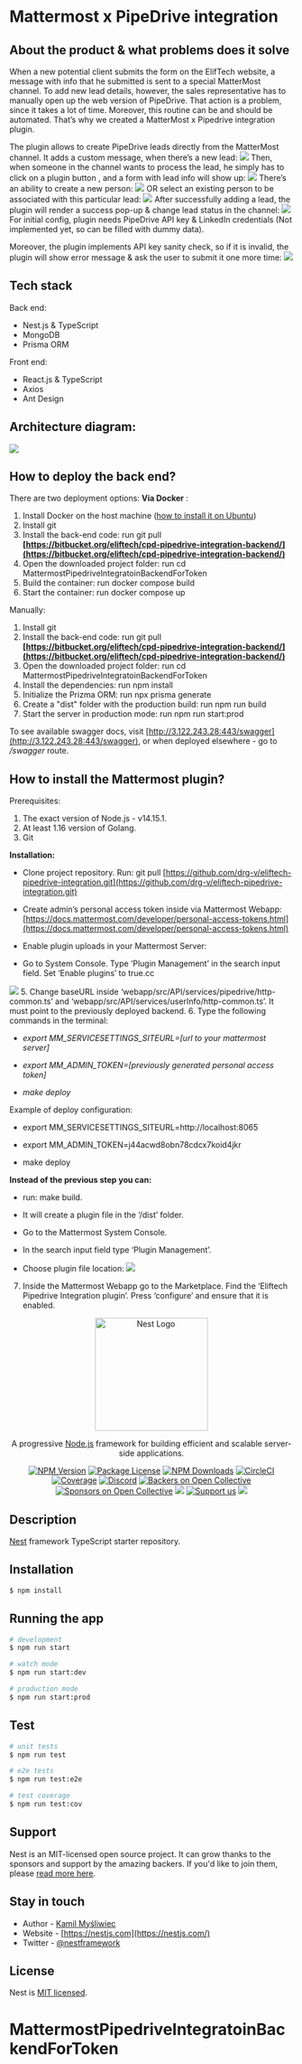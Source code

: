 # Mattermost x PipeDrive integration
##  About the product & what problems does it solve
When a new potential client submits the form on the ElifTech website, a message with info that he submitted is sent to a special MatterMost channel. To add new lead details, however, the sales representative has to manually open up the web version of PipeDrive. That action is a problem, since it takes a lot of time. Moreover, this routine can be and should be automated. That’s why we created a MatterMost x Pipedrive integration plugin.

The plugin allows to create PipeDrive leads directly from the MatterMost channel. It adds a custom message, when there’s a new lead:
**![](https://lh4.googleusercontent.com/kBQTuTj1YC1OxvrPQ8E65TmeuLnVyBmutHYJqE31ughoUEpgG_8SH_IUKvV3lDFI8F1gxROkpb863isYrrK9sim5aVY7n1yg6sCcg0URmBKFW5ZZU4PQQ5SNMbV8Q02mssfMTTD1rNHxmiJQEKCVCP9GC2EzHzJLURX8pflBga8yFJLzFgvJHEdFvhFe0w)**
Then, when someone in the channel wants to process the lead, he simply has to click on a plugin button , and a form with lead info will show up:
**![](https://lh3.googleusercontent.com/jSLdxuW_y2fxJ9fRmU-ViBvodHySw-oL4OXlDQXiRUpN4h_96VxfBt9S-ydlxVdEHnQtMoHFkviHT1yOBpt7sk6GffzjMChFoRd272fI4lS8BRKY3MFms1Zh8SJkKQOHmfDLsmCjQOS5H90g4NlkxDT5IGuJ2imAzYAMSdc4XYwS9TLwGLIeUREf3taVig)**
There’s an ability to create a new person:
**![](https://lh6.googleusercontent.com/Z9splcU9-mYeK_QbHveJhjt7Y2eCNSCaoWgPzZydBlf38XUyNIl3CnvrHVq2oAjOWUN_WO81dCSe4uSI96eKmzV65cDHyPM-WAXzTHTDX7APNIYysoY4-bR23-MAdZ1Xj615SZiQznOaGlpC89l86v2ZQ0vpKv6w4CmJz59akUYmzlts4y3uaGypJt6PDg)**
OR select an existing person to be associated with this particular lead:
**![](https://lh4.googleusercontent.com/xmMMmx9QBuZzGMkxojNQ0VPJvJi_1d7bMhBgM-N0d0fbq3g4EXKlnKiknQQGqeUz9YBs1St2JTU2B0kh7ZWN1PrwtZiyQ5WY-Az009nWNTKUDGJ_kWoKt3SGcjp_RCrSDXLYMJs75yuhSAvrp6IncjVm59yJILEmuo__zyQtgeuSl_f32JEo28kGGySy0g)**
After successfully adding a lead, the plugin will render a success pop-up & change lead status in the channel:
**![](https://lh6.googleusercontent.com/8acSLOTioefyx3R7WPxLndNIXPxI6wCoM42aCvecluhkvGIbCtlq2v2LMHtjPpMEzxnw7JRLtEOEzgmohmKhmxkvUx00qkFZserx4fcqDohySG8wf1RFiLBM9X0U_u0jcrvzCPUTmgOwpWoNOBja1kLLsfcPTmFR6JUU33lS72l5_20uRxWkM3wl4FgVUg)**
For initial config, plugin needs PipeDrive API key & LinkedIn credentials (Not implemented yet, so can be filled with dummy data).

Moreover, the plugin implements API key sanity check, so if it is invalid, the plugin will show error message & ask the user to submit it one more time:
**![](https://lh6.googleusercontent.com/Zy9w4ED8hjdP0uqE1XSaaDxTUETfEoyUU9HY1pEc_XMkys0mTczJM1b7yu4TXP50Hg3BdUfRNaPlHfmavxg0d4TPA5om_7FaB8clU2iiUaarzyxphSxeIvsLZaJtaDjJ-Vzzm2BtF5mj6RWqgvsO6P5gzid6ZVhe5bDj2zcUzrYFcjFPbpR7WdQqbKuTQA)**
## Tech stack
Back end:
-   Nest.js & TypeScript
-   MongoDB
-   Prisma ORM
   
Front end:
-   React.js & TypeScript
-   Axios
-   Ant Design

## Architecture diagram:
**![](https://lh6.googleusercontent.com/52-QDB1TzQtRUKMYgVan0siiUdt6-ebjGCJF15gSojOgnyv432A9jpdWc7weUfgGRo9NQiSYHIzDJ23R8LGxDhqgckBRFoG1F9qEMFK3O87lyn1Fpv_4pNTm7h5lwwuKq5KJN8ZlPbY2wzdY7fDJitllMFh4gJK6mllayG_n5msRyaH2dKeVpfCaukkz)**
## How to deploy the back end?
There are two deployment options:
 **Via Docker** :
1.  Install Docker on the host machine ([how to install it on Ubuntu](https://docs.docker.com/engine/install/ubuntu/))
2.  Install git
3.  Install the back-end code: run git pull **[https://bitbucket.org/eliftech/cpd-pipedrive-integration-backend/](https://bitbucket.org/eliftech/cpd-pipedrive-integration-backend/)**
4.  Open the downloaded project folder: run cd MattermostPipedriveIntegratoinBackendForToken
5.  Build the container: run docker compose build
6.  Start the container: run docker compose up
    

  Manually:
1.  Install git
2.  Install the back-end code: run git pull **[https://bitbucket.org/eliftech/cpd-pipedrive-integration-backend/](https://bitbucket.org/eliftech/cpd-pipedrive-integration-backend/)**
3.  Open the downloaded project folder: run cd MattermostPipedriveIntegratoinBackendForToken
4.  Install the dependencies: run npm install
5.  Initialize the Prizma ORM: run npx prisma generate
6.  Create a "dist" folder with the production build: run npm run build   
7.  Start the server in production mode: run npm run start:prod
 
To see available swagger docs, visit [http://3.122.243.28:443/swagger](http://3.122.243.28:443/swagger), or when deployed elsewhere - go to */swagger* route.

 ## How to install the Mattermost plugin?
Prerequisites:
1.  The exact version of Node.js - v14.15.1.
2.  At least 1.16 version of Golang.
3.  Git

**Installation:**

 -  Clone project repository. Run:
git pull [https://github.com/drg-v/eliftech-pipedrive-integration.git](https://github.com/drg-v/eliftech-pipedrive-integration.git)

 -  Create admin’s personal access token inside via Mattermost Webapp: [https://docs.mattermost.com/developer/personal-access-tokens.html](https://docs.mattermost.com/developer/personal-access-tokens.html)
    
 -  Enable plugin uploads in your Mattermost Server:

 - Go to System Console.   Type ‘Plugin Management’ in the search input
   field.       Set ‘Enable plugins’ to true.сс

**![](https://lh4.googleusercontent.com/AxBNWBcqIknAz4pYHeSGWwtO0wFiVZiafYRGMxXCStRkuTBYvtIAk8y0IWgwtJaE0mxW2uIN6YuSYhNDSNOgUSC-4-DsHeRA8c7X2LNS08vmj0KFpLP9V_kDmqcKombz3EhhUiV-IcJCl6E255M6zPUM4Xm_tjdz2Vc-hwUJgV_mlGZhEGmY00TouaQNZw)**
5.  Change baseURL inside ‘webapp/src/API/services/pipedrive/http-common.ts’ and ‘webapp/src/API/services/userInfo/http-common.ts’. It must point to the previously deployed backend.
6. Type the following commands in the terminal:

- *export MM_SERVICESETTINGS_SITEURL=[url to your mattermost server]*

- *export MM_ADMIN_TOKEN=[previously generated personal access token]*

- *make deploy*

Example of deploy configuration:

 - export MM_SERVICESETTINGS_SITEURL=http://localhost:8065

 - export MM_ADMIN_TOKEN=j44acwd8obn78cdcx7koid4jkr

 - make deploy

  **Instead of the previous step you can:**
  

 - run: make build.

    

 - It will create a plugin file in the ‘/dist’ folder.

    
-   Go to the Mattermost System Console.
  - In the search input field type ‘Plugin Management’.  
-   Choose plugin file location:
**![](https://lh4.googleusercontent.com/eVZaTOYR9jgE6o-IebcbwjKPCKPmSR5HZdmw_eIOrrgmIJSV_VBLZMGPCsyB4QqxxWt1ye9EuszazHVR8UDDW436jRSY14a1JJrw7PbCRPFN75ZfNK6fgox5b_A4FxXBB3FNJBdCo4TGJbU5jciDUnIjpdRasRCUJVrD6vX1NMGkEq9hqWt6Nix1zzNrSw)**

7. Inside the Mattermost Webapp go to the Marketplace. Find the ‘Eliftech Pipedrive Integration plugin’. Press ‘configure’ and ensure that it is enabled.

<p align="center">
  <a href="http://nestjs.com/" target="blank"><img src="https://nestjs.com/img/logo-small.svg" width="200" alt="Nest Logo" /></a>
</p>

[circleci-image]: https://img.shields.io/circleci/build/github/nestjs/nest/master?token=abc123def456
[circleci-url]: https://circleci.com/gh/nestjs/nest

  <p align="center">A progressive <a href="http://nodejs.org" target="_blank">Node.js</a> framework for building efficient and scalable server-side applications.</p>
    <p align="center">
<a href="https://www.npmjs.com/~nestjscore" target="_blank"><img src="https://img.shields.io/npm/v/@nestjs/core.svg" alt="NPM Version" /></a>
<a href="https://www.npmjs.com/~nestjscore" target="_blank"><img src="https://img.shields.io/npm/l/@nestjs/core.svg" alt="Package License" /></a>
<a href="https://www.npmjs.com/~nestjscore" target="_blank"><img src="https://img.shields.io/npm/dm/@nestjs/common.svg" alt="NPM Downloads" /></a>
<a href="https://circleci.com/gh/nestjs/nest" target="_blank"><img src="https://img.shields.io/circleci/build/github/nestjs/nest/master" alt="CircleCI" /></a>
<a href="https://coveralls.io/github/nestjs/nest?branch=master" target="_blank"><img src="https://coveralls.io/repos/github/nestjs/nest/badge.svg?branch=master#9" alt="Coverage" /></a>
<a href="https://discord.gg/G7Qnnhy" target="_blank"><img src="https://img.shields.io/badge/discord-online-brightgreen.svg" alt="Discord"/></a>
<a href="https://opencollective.com/nest#backer" target="_blank"><img src="https://opencollective.com/nest/backers/badge.svg" alt="Backers on Open Collective" /></a>
<a href="https://opencollective.com/nest#sponsor" target="_blank"><img src="https://opencollective.com/nest/sponsors/badge.svg" alt="Sponsors on Open Collective" /></a>
  <a href="https://paypal.me/kamilmysliwiec" target="_blank"><img src="https://img.shields.io/badge/Donate-PayPal-ff3f59.svg"/></a>
    <a href="https://opencollective.com/nest#sponsor"  target="_blank"><img src="https://img.shields.io/badge/Support%20us-Open%20Collective-41B883.svg" alt="Support us"></a>
  <a href="https://twitter.com/nestframework" target="_blank"><img src="https://img.shields.io/twitter/follow/nestframework.svg?style=social&label=Follow"></a>
</p>
  <!--[![Backers on Open Collective](https://opencollective.com/nest/backers/badge.svg)](https://opencollective.com/nest#backer)
  [![Sponsors on Open Collective](https://opencollective.com/nest/sponsors/badge.svg)](https://opencollective.com/nest#sponsor)-->

## Description

[Nest](https://github.com/nestjs/nest) framework TypeScript starter repository.

## Installation

```bash
$ npm install
```

## Running the app

```bash
# development
$ npm run start

# watch mode
$ npm run start:dev

# production mode
$ npm run start:prod
```

## Test

```bash
# unit tests
$ npm run test

# e2e tests
$ npm run test:e2e

# test coverage
$ npm run test:cov
```

## Support

Nest is an MIT-licensed open source project. It can grow thanks to the sponsors and support by the amazing backers. If you'd like to join them, please [read more here](https://docs.nestjs.com/support).

## Stay in touch

- Author - [Kamil Myśliwiec](https://kamilmysliwiec.com)
- Website - [https://nestjs.com](https://nestjs.com/)
- Twitter - [@nestframework](https://twitter.com/nestframework)

## License

Nest is [MIT licensed](LICENSE).
# MattermostPipedriveIntegratoinBackendForToken
